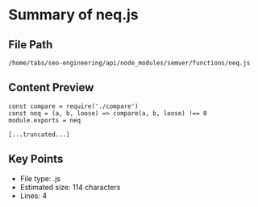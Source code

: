 # Summary of neq.js
  
## File Path
`/home/tabs/seo-engineering/api/node_modules/semver/functions/neq.js`

## Content Preview
```
const compare = require('./compare')
const neq = (a, b, loose) => compare(a, b, loose) !== 0
module.exports = neq

[...truncated...]
```

## Key Points
- File type: .js
- Estimated size: 114 characters
- Lines: 4
